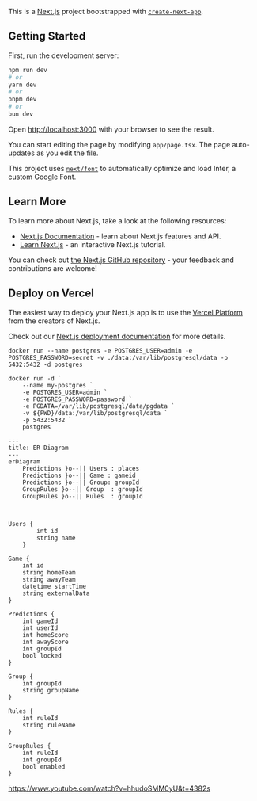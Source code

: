 This is a [Next.js](https://nextjs.org/) project bootstrapped with [`create-next-app`](https://github.com/vercel/next.js/tree/canary/packages/create-next-app).

## Getting Started

First, run the development server:

```bash
npm run dev
# or
yarn dev
# or
pnpm dev
# or
bun dev
```

Open [http://localhost:3000](http://localhost:3000) with your browser to see the result.

You can start editing the page by modifying `app/page.tsx`. The page auto-updates as you edit the file.

This project uses [`next/font`](https://nextjs.org/docs/basic-features/font-optimization) to automatically optimize and load Inter, a custom Google Font.

## Learn More

To learn more about Next.js, take a look at the following resources:

- [Next.js Documentation](https://nextjs.org/docs) - learn about Next.js features and API.
- [Learn Next.js](https://nextjs.org/learn) - an interactive Next.js tutorial.

You can check out [the Next.js GitHub repository](https://github.com/vercel/next.js/) - your feedback and contributions are welcome!

## Deploy on Vercel

The easiest way to deploy your Next.js app is to use the [Vercel Platform](https://vercel.com/new?utm_medium=default-template&filter=next.js&utm_source=create-next-app&utm_campaign=create-next-app-readme) from the creators of Next.js.

Check out our [Next.js deployment documentation](https://nextjs.org/docs/deployment) for more details.

```
docker run --name postgres -e POSTGRES_USER=admin -e POSTGRES_PASSWORD=secret -v ./data:/var/lib/postgresql/data -p 5432:5432 -d postgres
```
```
docker run -d `
    --name my-postgres `
    -e POSTGRES_USER=admin `
    -e POSTGRES_PASSWORD=password `
    -e PGDATA=/var/lib/postgresql/data/pgdata `
    -v ${PWD}/data:/var/lib/postgresql/data `
    -p 5432:5432 `
    postgres
```


```mermaid
---
title: ER Diagram
---
erDiagram
    Predictions }o--|| Users : places
    Predictions }o--|| Game : gameid
    Predictions }o--|| Group: groupId
    GroupRules }o--|| Group  : groupId
    GroupRules }o--|| Rules  : groupId


  
Users {
        int id
        string name
    }

Game {
    int id
    string homeTeam
    string awayTeam
    datetime startTime
    string externalData
}

Predictions {
    int gameId
    int userId
    int homeScore
    int awayScore
    int groupId
    bool locked
}

Group {
    int groupId
    string groupName
}

Rules {
    int ruleId
    string ruleName
}

GroupRules {
    int ruleId
    int groupId
    bool enabled
}

```

https://www.youtube.com/watch?v=hhudoSMM0yU&t=4382s